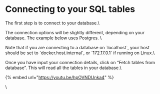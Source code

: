 # Connecting to your SQL tables

The first step is to connect to your database.\


The connection options will be slightly different, depending on your database. The example below uses Postgres. \


Note that if you are connecting to a database on \`localhost\`, your host should be set to \`docker.host.internal\`, or \`172.17.0.1\` if running on Linux.\


Once you have input your connection details, click on “Fetch tables from database”. This will read all the tables in your database.\


{% embed url="https://youtu.be/hpOVNDUnka4" %}



\

